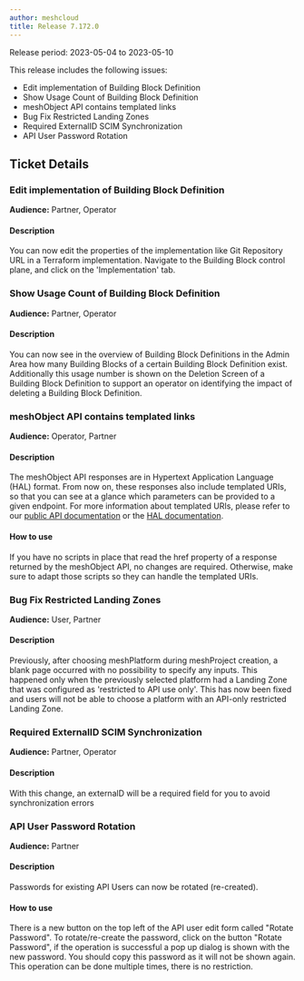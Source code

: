 ```yaml
---
author: meshcloud
title: Release 7.172.0
---
```


Release period: 2023-05-04 to 2023-05-10

This release includes the following issues:
* Edit implementation of Building Block Definition
* Show Usage Count of Building Block Definition
* meshObject API contains templated links
* Bug Fix Restricted Landing Zones
* Required ExternalID SCIM Synchronization
* API User Password Rotation
<!--truncate-->

## Ticket Details
### Edit implementation of Building Block Definition
**Audience:** Partner, Operator


#### Description
You can now edit the properties of the implementation like Git Repository URL in a Terraform implementation. Navigate to the Building Block control plane, and click on the 'Implementation' tab.

### Show Usage Count of Building Block Definition
**Audience:** Partner, Operator


#### Description
You can now see in the overview of Building Block Definitions in the Admin Area how many Building Blocks of 
a certain Building Block Definition exist. Additionally this usage number is shown on the Deletion Screen
of a Building Block Definition to support an operator on identifying the impact of deleting a Building Block
Definition.

### meshObject API contains templated links
**Audience:** Operator, Partner


#### Description
The meshObject API responses are in Hypertext Application Language (HAL)
format. From now on, these responses also include templated URIs, so that you
can see at a glance which parameters can be provided to a given endpoint.
For more information about templated URIs, please refer to our
<a href="https://docs.meshcloud.io/api/index.html#hypermedia">public API documentation</a>
or the <a href="https://github.com/mikekelly/hal_specification">HAL documentation</a>.

#### How to use
If you have no scripts in place that read the href property of a response
returned by the meshObject API, no changes are required. Otherwise, make sure
to adapt those scripts so they can handle the templated URIs.

### Bug Fix Restricted Landing Zones
**Audience:** User, Partner


#### Description
Previously, after choosing meshPlatform during meshProject creation, a blank
page occurred with no possibility to specify any inputs. This happened only
when the previously selected platform had a Landing Zone that was configured as
'restricted to API use only'. This has now been fixed and users will not be
able to choose a platform with an API-only restricted Landing Zone.

### Required ExternalID SCIM Synchronization
**Audience:** Partner, Operator


#### Description
With this change, an externalD will be a required field for you to avoid synchronization errors

### API User Password Rotation
**Audience:** Partner


#### Description
Passwords for existing API Users can now be rotated (re-created).

#### How to use
There is a new button on the top left of the API user edit form called "Rotate Password".
To rotate/re-create the password, click on the button "Rotate Password", if the operation
is successful a pop up dialog is shown with the new password. You should copy this password
as it will not be shown again.
This operation can be done multiple times, there is no restriction.

